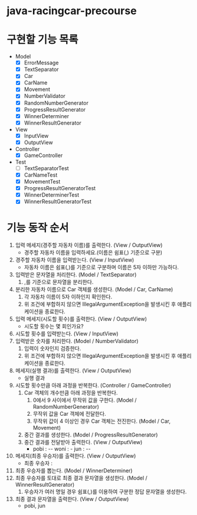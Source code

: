 # java-racingcar-precourse

# 구현할 기능 목록
- Model
    - [x] ErrorMessage
    - [x] TextSeparator
    - [x] Car
    - [x] CarName
    - [x] Movement
    - [x] NumberValidator
    - [x] RandomNumberGenerator
    - [x] ProgressResultGenerator
    - [x] WinnerDeterminer
    - [x] WinnerResultGenerator
- View
    - [x] InputView
    - [x] OutputView
- Controller
    - [x] GameController
- Test
    - [ ] TextSeparatorTest
    - [x] CarNameTest
    - [x] MovementTest
    - [x] ProgressResultGeneratorTest
    - [x] WinnerDeterminerTest
    - [x] WinnerResultGeneratorTest

# 기능 동작 순서
1. 입력 메세지(경주할 자동차 이름)를 출력한다. (View / OutputView)
    - 경주할 자동차 이름을 입력하세요.(이름은 쉼표(,) 기준으로 구분)
2. 경주할 자동차 이름을 입력받는다. (View / InputView)
    - 자동차 이름은 쉼표(,)를 기준으로 구분하며 이름은 5자 이하만 가능하다.
3. 입력받은 문자열을 처리한다. (Model / TextSeparator)
    1. ,를 기준으로 문자열을 분리한다.
4. 분리한 자동차 이름으로 Car 객체를 생성한다. (Model / Car, CarName)
    1. 각 자동차 이름이 5자 이하인지 확인한다.
    2. 위 조건에 부합하지 않으면 IllegalArgumentException을 발생시킨 후 애플리케이션을 종료한다.
5. 입력 메세지(시도할 횟수)를 출력한다. (View / OutputView)
    - 시도할 횟수는 몇 회인가요?
6. 시도할 횟수를 입력받는다. (View / InputView)
7. 입력받은 숫자를 처리한다. (Model / NumberValidator)
    1. 입력이 숫자인지 검증한다.
    2. 위 조건에 부합하지 않으면 IllegalArgumentException을 발생시킨 후 애플리케이션을 종료한다.
8. 메세지(실행 결과)를 출력한다. (View / OutputView)
    - 실행 결과
9. 시도할 횟수만큼 아래 과정을 반복한다. (Controller / GameController)
    1. Car 객체의 개수만큼 아래 과정을 반복한다.
        1. 0에서 9 사이에서 무작위 값을 구한다. (Model / RandomNumberGenerator)
        2. 무작위 값을 Car 객체에 전달한다.
        3. 무작위 값이 4 이상인 경우 Car 객체는 전진한다. (Model / Car, Movement)
    2. 중간 결과를 생성한다. (Model / ProgressResultGenerator)
    3. 중간 결과를 전달받아 출력한다. (View / OutputView)
        - pobi : --
          woni : -
          jun : --
10. 메세지(최종 우승자)를 출력한다. (View / OutputView)
    - 최종 우승자 :
11. 최종 우승자를 뽑는다. (Model / WinnerDeterminer)
12. 최종 우승자를 토대로 최종 결과 문자열을 생성한다. (Model / WinnerResultGenerator)
    1. 우승자가 여러 명일 경우 쉼표(,)를 이용하여 구분한 정답 문자열을 생성한다.
13. 최종 결과 문자열을 출력한다. (View / OutputView)
    - pobi, jun
